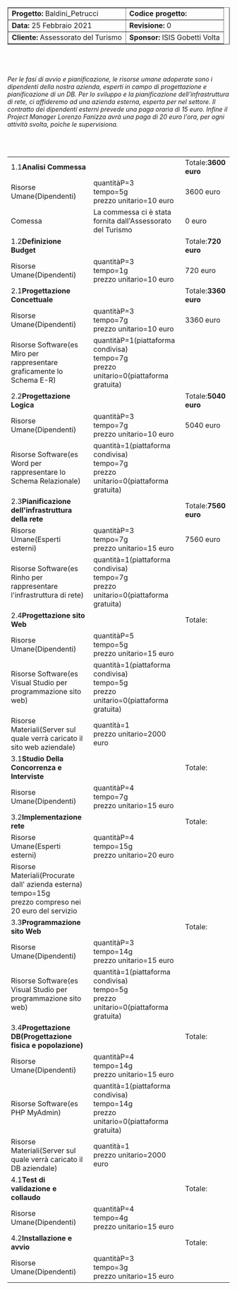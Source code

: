 <!DOCTYPE html>
<html>
    <head>
        <link href="https://cdn.jsdelivr.net/npm/bootstrap@5.0.0-beta2/dist/css/bootstrap.min.css" rel="stylesheet" integrity="sha384-BmbxuPwQa2lc/FVzBcNJ7UAyJxM6wuqIj61tLrc4wSX0szH/Ev+nYRRuWlolflfl" crossorigin="anonymous">
    </head>
    <body>
        <form>
            <table border='1' align="center">
                <tr><td><b>Progetto:</b> Baldini_Petrucci</td> <td><b>Codice progetto:</b></td></tr>
                <tr><td><b>Data:</b> 25 Febbraio 2021</td> <td><b>Revisione:</b> 0</td></tr>
                <tr><td><b>Cliente:</b> Assessorato del Turismo</td> <td><b>Sponsor:</b> ISIS Gobetti Volta</td></tr>
            </table>
        </form>
    <br>
    <br>
    <h6>Per le fasi di avvio e pianificazione, le risorse umane adoperate sono i dipendenti della nostra azienda, esperti in campo di progettazione e pianificazione di un DB. Per lo sviluppo e la pianificazione dell'infrastruttura di rete, ci affideremo ad una azienda esterna, esperta per nel settore. Il contratto dei dipendenti esterni prevede una paga oraria di 15 euro. Infine il Project Manager Lorenzo Fanizza avrà una paga di 20 euro l'ora, per ogni attività svolta, poiche le supervisiona.</h6>
    <br>
        <form>
            <table class="table table-striped">
                    <tr><td>1.1<b>Analisi Commessa</b></td><td></td><td>Totale:<b>3600 euro</b></td></tr>
                    <tr><td>Risorse Umane(Dipendenti)</td><td>quantitàP=3<br>tempo=5g<br>prezzo unitario=10 euro</td><td>3600 euro</td></tr>
                    <tr><td>Comessa</td><td>La commessa ci è stata fornita dall'Assessorato del Turismo</td><td>0 euro</td></tr>
                    <tr><td>1.2<b>Definizione Budget</b></td><td></td><td>Totale:<b>720 euro</b></td></tr>
                    <tr><td>Risorse Umane(Dipendenti)</td><td>quantitàP=3<br>tempo=1g<br>prezzo unitario=10 euro</td><td>720 euro</td></tr>
                    <tr><td>2.1<b>Progettazione Concettuale</b></td><td></td><td>Totale:<b>3360 euro</b></td></tr>
                    <tr><td>Risorse Umane(Dipendenti)</td><td>quantitàP=3<br>tempo=7g<br>prezzo unitario=10 euro</td><td>3360 euro</td></tr>
                    <tr><td>Risorse Software(es Miro per rappresentare graficamente lo Schema E-R)</td><td>quantitàP=1(piattaforma condivisa)<br>tempo=7g<br>prezzo unitario=0(piattaforma gratuita)</td><td></td></tr>
                    <tr><td>2.2<b>Progettazione Logica</b></td><td></td><td>Totale:<b>5040 euro</b></td></tr>
                    <tr><td>Risorse Umane(Dipendenti)</td><td>quantitàP=3<br>tempo=7g<br>prezzo unitario=10 euro</td><td>5040 euro</td></tr>
                    <tr><td>Risorse Software(es Word per rappresentare lo Schema Relazionale)</td><td>quantità=1(piattaforma condivisa)<br>tempo=7g<br>prezzo unitario=0(piattaforma gratuita)</td><td></td></tr>
                    <tr><td>2.3<b>Pianificazione dell'infrastruttura della rete</b></td><td></td><td>Totale:<b>7560 euro</b></td></tr>
                    <tr><td>Risorse Umane(Esperti esterni)</td><td>quantitàP=3<br>tempo=7g<br>prezzo unitario=15 euro</td><td>7560 euro</td></tr>
                    <tr><td>Risorse Software(es Rinho per rappresentare l'infrastruttura di rete)</td><td>quantità=1(piattaforma condivisa)<br>tempo=7g<br>prezzo unitario=0(piattaforma gratuita)</td><td></td></tr>
                    <tr><td>2.4<b>Progettazione sito Web</b></td><td></td><td>Totale:<b></b></td></tr>
                    <tr><td>Risorse Umane(Dipendenti)</td><td>quantitàP=5<br>tempo=5g<br>prezzo unitario=15 euro</td><td></td></tr>
                    <tr><td>Risorse Software(es Visual Studio per programmazione sito web)</td><td>quantità=1(piattaforma condivisa)<br>tempo=5g<br>prezzo unitario=0(piattaforma gratuita)</td><td></td></tr>
                    <tr><td>Risorse Materiali(Server sul quale verrà caricato il sito web aziendale)</td><td>quantità=1<br>prezzo unitario=2000 euro</td><td></td></tr>
                    <tr><td>3.1<b>Studio Della Concorrenza e Interviste</b></td><td></td><td>Totale:<b></b></td></tr>
                    <tr><td>Risorse Umane(Dipendenti)</td><td>quantitàP=4<br>tempo=7g<br>prezzo unitario=15 euro</td><td></td></tr>
                    <tr><td>3.2<b>Implementazione rete</b></td><td></td><td>Totale:<b></b></td></tr>
                    <tr><td>Risorse Umane(Esperti esterni)</td><td>quantitàP=4<br>tempo=15g<br>prezzo unitario=20 euro</td><td></td></tr>
                    <tr><td>Risorse Materiali(Procurate dall' azienda esterna)<br>tempo=15g<br>prezzo compreso nei 20 euro del servizio</td><td></td></tr>
                    <tr><td>3.3<b>Programmazione sito Web</b></td><td></td><td>Totale:<b></b></td></tr>
                    <tr><td>Risorse Umane(Dipendenti)</td><td>quantitàP=3<br>tempo=14g<br>prezzo unitario=15 euro</td><td></td></tr>
                    <tr><td>Risorse Software(es Visual Studio per programmazione sito web)</td><td>quantità=1(piattaforma condivisa)<br>tempo=5g<br>prezzo unitario=0(piattaforma gratuita)</td><td></td></tr>
                    <tr><td>3.4<b>Progettazione DB(Progettazione fisica e popolazione)</b></td><td></td><td>Totale:<b></b></td></tr>
                    <tr><td>Risorse Umane(Dipendenti)</td><td>quantitàP=4<br>tempo=14g<br>prezzo unitario=15 euro</td><td></td></tr>
                    <tr><td>Risorse Software(es PHP MyAdmin)</td><td>quantità=1(piattaforma condivisa)<br>tempo=14g<br>prezzo unitario=0(piattaforma gratuita)</td><td></td></tr>
                    <tr><td>Risorse Materiali(Server sul quale verrà caricato il DB aziendale)</td><td>quantità=1<br>prezzo unitario=2000 euro</td><td></td></tr>
                    <tr><td>4.1<b>Test di validazione e collaudo</b></td><td></td><td>Totale:<b></b></td></tr>
                    <tr><td>Risorse Umane(Dipendenti)</td><td>quantitàP=4<br>tempo=4g<br>prezzo unitario=15 euro</td><td></td></tr>
                    <tr><td>4.2<b>Installazione e avvio</b></td><td></td><td>Totale:<b></b></td></tr>
                    <tr><td>Risorse Umane(Dipendenti)</td><td>quantitàP=3<br>tempo=3g<br>prezzo unitario=15 euro</td><td></td></tr>
                </table>
        </form>
    </body>
</html>
